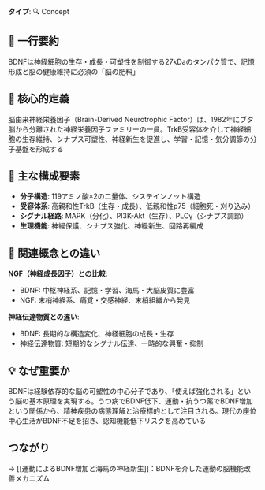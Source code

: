 **タイプ**: 🔍 Concept

## 📝 一行要約
BDNFは神経細胞の生存・成長・可塑性を制御する27kDaのタンパク質で、記憶形成と脳の健康維持に必須の「脳の肥料」

## 🎯 核心的定義
脳由来神経栄養因子（Brain-Derived Neurotrophic Factor）は、1982年にブタ脳から分離された神経栄養因子ファミリーの一員。TrkB受容体を介して神経細胞の生存維持、シナプス可塑性、神経新生を促進し、学習・記憶・気分調節の分子基盤を形成する

## 🌟 主な構成要素
- **分子構造**: 119アミノ酸×2の二量体、システインノット構造
- **受容体系**: 高親和性TrkB（生存・成長）、低親和性p75（細胞死・刈り込み）
- **シグナル経路**: MAPK（分化）、PI3K-Akt（生存）、PLCγ（シナプス調節）
- **生理機能**: 神経保護、シナプス強化、神経新生、回路再編成

## 🔄 関連概念との違い
**NGF（神経成長因子）との比較**:
- BDNF: 中枢神経系、記憶・学習、海馬・大脳皮質に豊富
- NGF: 末梢神経系、痛覚・交感神経、末梢組織から発見

**神経伝達物質との違い**:
- BDNF: 長期的な構造変化、神経細胞の成長・生存
- 神経伝達物質: 短期的なシグナル伝達、一時的な興奮・抑制

## 💡 なぜ重要か
BDNFは経験依存的な脳の可塑性の中心分子であり、「使えば強化される」という脳の基本原理を実現する。うつ病でBDNF低下、運動・抗うつ薬でBDNF増加という関係から、精神疾患の病態理解と治療標的として注目される。現代の座位中心生活がBDNF不足を招き、認知機能低下リスクを高めている

## つながり
→ [[運動によるBDNF増加と海馬の神経新生]]：BDNFを介した運動の脳機能改善メカニズム
